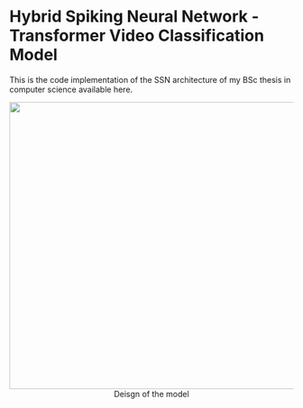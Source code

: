 # Hybrid Spiking Neural Network - Transformer Video Classification Model

This is the code implementation of the SSN architecture of my BSc thesis in computer science available here.

<p align="center">
  <img src="https://github.com/TheRNB/HyTSSN/blob/main/model_architecture_design.png" width="510">
  Deisgn of the model
</p>
